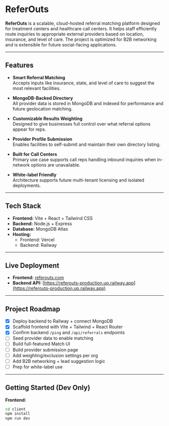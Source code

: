# ReferOuts

**ReferOuts** is a scalable, cloud-hosted referral matching platform designed for treatment centers and healthcare call centers. It helps staff efficiently route inquiries to appropriate external providers based on location, insurance, and level of care. The project is optimized for B2B networking and is extensible for future social-facing applications.

---

## Features

- **Smart Referral Matching**  
  Accepts inputs like insurance, state, and level of care to suggest the most relevant facilities.

- **MongoDB-Backed Directory**  
  All provider data is stored in MongoDB and indexed for performance and future geolocation matching.

- **Customizable Results Weighting**  
  Designed to give businesses full control over what referral options appear for reps.

- **Provider Profile Submission**  
  Enables facilities to self-submit and maintain their own directory listing.

- **Built for Call Centers**  
  Primary use case supports call reps handling inbound inquiries when in-network options are unavailable.

- **White-label Friendly**  
  Architecture supports future multi-tenant licensing and isolated deployments.

---

## Tech Stack

- **Frontend:** Vite + React + Tailwind CSS  
- **Backend:** Node.js + Express  
- **Database:** MongoDB Atlas  
- **Hosting:**  
  - Frontend: Vercel  
  - Backend: Railway

---

## Live Deployment

- **Frontend:** [referouts.com](https://referouts.com)  
- **Backend API:** [https://referouts-production.up.railway.app](https://referouts-production.up.railway.app)

---

## Project Roadmap

- [x] Deploy backend to Railway + connect MongoDB  
- [x] Scaffold frontend with Vite + Tailwind + React Router  
- [x] Confirm backend `/ping` and `/api/referrals` endpoints  
- [ ] Seed provider data to enable matching  
- [ ] Build full-featured Match UI  
- [ ] Build provider submission page  
- [ ] Add weighting/exclusion settings per org  
- [ ] Add B2B networking + lead suggestion logic  
- [ ] Prep for white-label use

---

## Getting Started (Dev Only)

**Frontend:**
```bash
cd client
npm install
npm run dev
